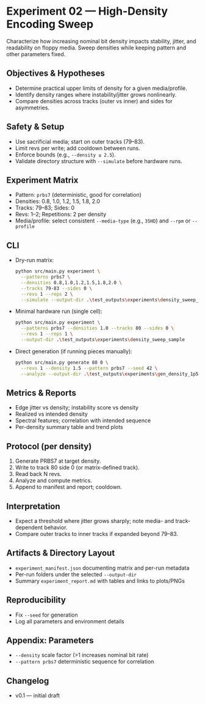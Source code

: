 # Experiment 02 — High-Density Encoding Sweep

Characterize how increasing nominal bit density impacts stability, jitter, and readability on floppy media. Sweep densities while keeping pattern and other parameters fixed.

## Objectives & Hypotheses

- Determine practical upper limits of density for a given media/profile.
- Identify density ranges where instability/jitter grows nonlinearly.
- Compare densities across tracks (outer vs inner) and sides for asymmetries.

## Safety & Setup

- Use sacrificial media; start on outer tracks (79–83).
- Limit revs per write; add cooldown between runs.
- Enforce bounds (e.g., `--density ≤ 2.5`).
- Validate directory structure with `--simulate` before hardware runs.

## Experiment Matrix

- Pattern: `prbs7` (deterministic, good for correlation)
- Densities: 0.8, 1.0, 1.2, 1.5, 1.8, 2.0
- Tracks: 79–83; Sides: 0
- Revs: 1–2; Repetitions: 2 per density
- Media/profile: select consistent `--media-type` (e.g., `35HD`) and `--rpm` or `--profile`

## CLI

- Dry-run matrix:
  ```bash
  python src/main.py experiment \
    --patterns prbs7 \
    --densities 0.8,1.0,1.2,1.5,1.8,2.0 \
    --tracks 79-83 --sides 0 \
    --revs 1 --reps 2 \
    --simulate --output-dir .\test_outputs\experiments\density_sweep_dryrun
  ```

- Minimal hardware run (single cell):
  ```bash
  python src/main.py experiment \
    --patterns prbs7 --densities 1.0 --tracks 80 --sides 0 \
    --revs 1 --reps 1 \
    --output-dir .\test_outputs\experiments\density_sweep_sample
  ```

- Direct generation (if running pieces manually):
  ```bash
  python src/main.py generate 80 0 \
    --revs 1 --density 1.5 --pattern prbs7 --seed 42 \
    --analyze --output-dir .\test_outputs\experiments\gen_density_1p5
  ```

## Metrics & Reports

- Edge jitter vs density; instability score vs density
- Realized vs intended density
- Spectral features; correlation with intended sequence
- Per-density summary table and trend plots

## Protocol (per density)

1. Generate PRBS7 at target density.
2. Write to track 80 side 0 (or matrix-defined track).
3. Read back N revs.
4. Analyze and compute metrics.
5. Append to manifest and report; cooldown.

## Interpretation

- Expect a threshold where jitter grows sharply; note media- and track-dependent behavior.
- Compare outer tracks to inner tracks if expanded beyond 79–83.

## Artifacts & Directory Layout

- `experiment_manifest.json` documenting matrix and per-run metadata
- Per-run folders under the selected `--output-dir`
- Summary `experiment_report.md` with tables and links to plots/PNGs

## Reproducibility

- Fix `--seed` for generation
- Log all parameters and environment details

## Appendix: Parameters

- `--density` scale factor (>1 increases nominal bit rate)
- `--pattern prbs7` deterministic sequence for correlation

## Changelog

- v0.1 — initial draft
